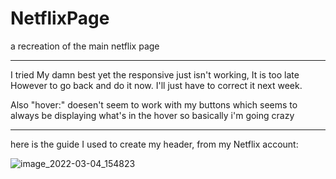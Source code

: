 # NetflixPage
a recreation of the main netflix page

---------------------------

I tried My damn best yet the responsive just isn't working, It is too late However to go back and do it now. I'll just have to correct it next week.

Also "hover:" doesen't seem to work with my buttons which seems to always be displaying what's in the hover so basically i'm going crazy
 
---------------------------

here is the guide I used to create my header, from my Netflix account:

![image_2022-03-04_154823](https://user-images.githubusercontent.com/81105172/156844917-6b73e838-6c7e-4299-bafe-87b5fa6d11e3.png)
